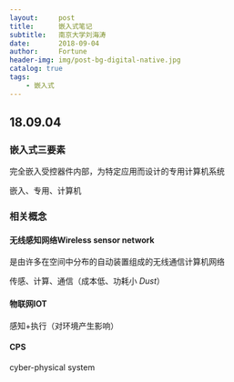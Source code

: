 ```yaml
---
layout:     post   				   
title:      嵌入式笔记 				
subtitle:   南京大学刘海涛
date:       2018-09-04				
author:     Fortune					
header-img: img/post-bg-digital-native.jpg 	
catalog: true 					
tags:								
    - 嵌入式
---
```




## 18.09.04

### 嵌入式三要素

完全嵌入受控器件内部，为特定应用而设计的专用计算机系统

嵌入、专用、计算机

### 相关概念

#### 无线感知网络Wireless sensor network

是由许多在空间中分布的自动装置组成的无线通信计算机网络

传感、计算、通信（成本低、功耗小 *Dust*）

#### 物联网IOT

感知+执行（对环境产生影响）

#### CPS

cyber-physical system